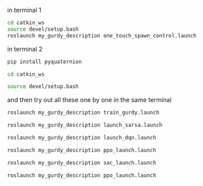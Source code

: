 
in terminal 1 


```bash
cd catkin_ws
source devel/setup.bash
roslaunch my_gurdy_description one_touch_spawn_control.launch
```



in terminal 2 

```bash
pip install pyquaternion
```

```bash
cd catkin_ws

source devel/setup.bash
```

and then try out all these  one by one in the same terminal
``` bash
roslaunch my_gurdy_description train_gurdy.launch

roslaunch my_gurdy_description launch_sarsa.launch

roslaunch my_gurdy_description launch_dqn.launch

roslaunch my_gurdy_description ppo_launch.launch

roslaunch my_gurdy_description sac_launch.launch

roslaunch my_gurdy_description ppo_launch.launch

```







